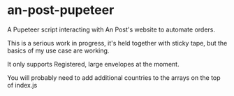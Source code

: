 # an-post-pupeteer

A Pupeteer script interacting with An Post's website to automate orders.

This is a serious work in progress, it's held together with sticky tape, but the basics of my use case are working.

It only supports Registered, large envelopes at the moment.

You will probably need to add additional countries to the arrays on the top of index.js
